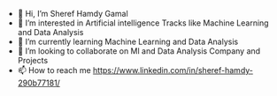 - 👋 Hi, I’m Sheref Hamdy Gamal 
- 👀 I’m interested in Artificial intelligence Tracks like Machine Learning and Data Analysis 
- 🌱 I’m currently learning Machine Learning and Data Analysis 
- 💞️ I’m looking to collaborate on Ml and Data Analysis Company and Projects 
- 📫 How to reach me https://www.linkedin.com/in/sheref-hamdy-290b77181/

<!---
Sheref10/Sheref10 is a ✨ special ✨ repository because its `README.md` (this file) appears on your GitHub profile.
You can click the Preview link to take a look at your changes.
--->
